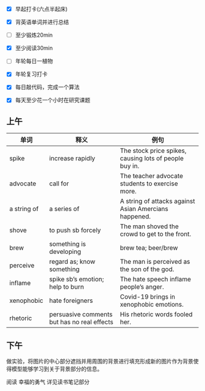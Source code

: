 - [x] 早起打卡(六点半起床)
- [x] 背英语单词并进行总结
- [ ] 至少锻炼20min
- [x] 至少阅读30min
- [ ] 年轮每日一植物
- [x] 年轮复习打卡
- [x] 每日敲代码，完成一个算法
- [x] 每天至少花一个小时在研究课题



## 上午

| 单词        | 释义                                        | 例句                                                   |
| ----------- | ------------------------------------------- | ------------------------------------------------------ |
| spike       | increase rapidly                            | The stock price spikes, causing lots of people buy in. |
| advocate    | call for                                    | The teacher advocate students to exercise more.        |
| a string of | a series of                                 | A string of attacks against Asian Amercians happened.  |
| shove       | to push sb forcely                          | The man shoved the crowd to get to the front.          |
| brew        | something is developing                     | brew tea; beer/brew                                    |
| perceive    | regard as; know something                   | The man is perceived as the son of the god.            |
| inflame     | spike sb’s emotion; help to burn            | The hate speech inflame people’s anger.                |
| xenophobic  | hate foreigners                             | Covid-19 brings in  xenophobic emotions.               |
| rhetoric    | persuasive comments but has no real effects | His rhetoric words fooled her.                         |

## 下午

做实验，将图片的中心部分遮挡并用周围的背景进行填充形成新的图片作为背景使得模型能够学习到关于背景部分的信息。

阅读 幸福的勇气 详见读书笔记部分



 

